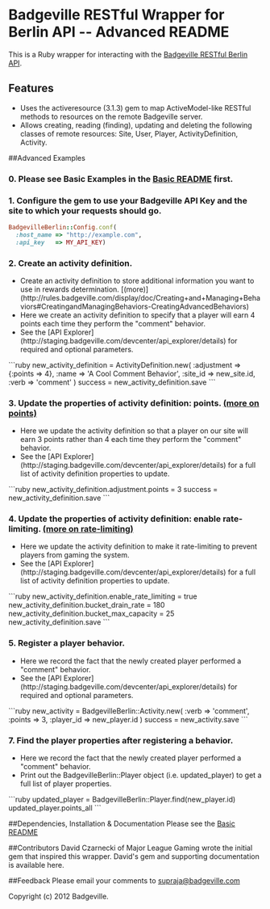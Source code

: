 # Badgeville RESTful Wrapper for Berlin API -- Advanced README

This is a Ruby wrapper for interacting with the [Badgeville RESTful Berlin API](http://rules.badgeville.com/display/doc/2.0+Core+API+Documentation).


## Features
* Uses the activeresource (3.1.3) gem to map ActiveModel-like RESTful methods to resources on the remote Badgeville server.
* Allows creating, reading (finding), updating and deleting the following classes of remote resources: Site, User, Player, ActivityDefinition, Activity.

##Advanced Examples

### 0. Please see Basic Examples in the [Basic README](https://github.com/badgeville/badgeville-ruby/blob/alpha/README.markdown) first.

### 1. Configure the gem to use your Badgeville API Key and the site to which your requests should go.
```ruby
BadgevilleBerlin::Config.conf(
  :host_name => "http://example.com",
  :api_key   => MY_API_KEY)
```

### 2. Create an activity definition.
<ul>
  <li>Create an activity definition to store additional information you want to use in rewards determination. [(more)](http://rules.badgeville.com/display/doc/Creating+and+Managing+Behaviors#CreatingandManagingBehaviors-CreatingAdvancedBehaviors)</li>
  <li>Here we create an activity definition to specify that a player will earn 4 points each time they perform the "comment" behavior.</li>
  <li>See the [API Explorer](http://staging.badgeville.com/devcenter/api_explorer/details) for required and optional parameters.</li>
</ul>
```ruby
new_activity_definition = ActivityDefinition.new(
  :adjustment => {:points => 4},
  :name => 'A Cool Comment Behavior',
  :site_id => new_site.id,
  :verb => 'comment' )
success = new_activity_definition.save
```

### 3. Update the properties of activity definition: points. [(more on points)](http://rules.badgeville.com/display/doc/Creating+and+Managing+Behaviors#CreatingandManagingBehaviors-CreatingSimpleBehaviors)
<ul>
  <li>Here we update the activity definition so that a player on our site will earn 3 points rather than 4 each time they perform the "comment" behavior.
  </li>
  <li>See the [API Explorer](http://staging.badgeville.com/devcenter/api_explorer/details) for a full list of activity definition properties to update.</li>
</ul>
```ruby
new_activity_definition.adjustment.points = 3
success = new_activity_definition.save
```

### 4. Update the properties of activity definition: enable rate-limiting. [(more on rate-limiting)](http://rules.badgeville.com/display/doc/Creating+and+Managing+Behaviors#CreatingandManagingBehaviors-BehaviorRateLimits)
<ul>
  <li>Here we update the activity definition to make it rate-limiting to prevent players from gaming the system.</li>
  <li>See the [API Explorer](http://staging.badgeville.com/devcenter/api_explorer/details) for a full list of activity definition properties to update.</li>
</ul>
```ruby
new_activity_definition.enable_rate_limiting   = true
  new_activity_definition.bucket_drain_rate    = 180
  new_activity_definition.bucket_max_capacity  = 25
  new_activity_definition.save
```

### 5. Register a player behavior.
<ul>
  <li>Here we record the fact that the newly created player performed a "comment" behavior.</li>
  <li>See the [API Explorer](http://staging.badgeville.com/devcenter/api_explorer/details) for required and optional parameters.</li>
</ul>
```ruby
new_activity = BadgevilleBerlin::Activity.new(
  :verb      => 'comment',
  :points    => 3,
  :player_id => new_player.id )
success = new_activity.save
```

### 7. Find the player properties after registering a behavior.
<ul>
  <li>Here we record the fact that the newly created player performed a "comment" behavior.</li>
  <li>Print out the BadgevilleBerlin::Player object (i.e. updated_player) to get a full list of player properties.</li>
</ul>
```ruby
  updated_player = BadgevilleBerlin::Player.find(new_player.id)
  updated_player.points_all
```


##Dependencies, Installation & Documentation
Please see the [Basic README]((https://github.com/badgeville/badgeville-ruby/blob/alpha/README.markdown))

##Contributors
David Czarnecki of Major League Gaming wrote the initial gem that inspired this wrapper. David's gem and supporting documentation is available here.

##Feedback
Please email your comments to supraja@badgeville.com

Copyright (c) 2012 Badgeville.